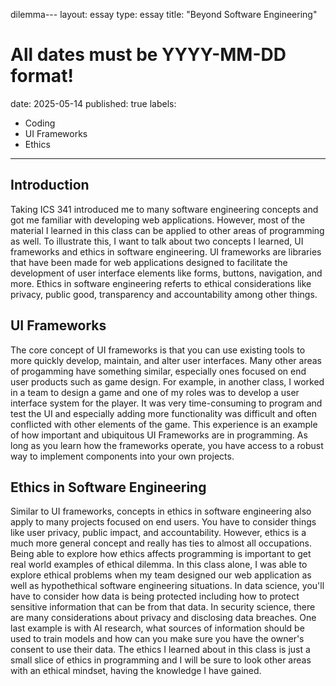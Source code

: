 dilemma---
layout: essay
type: essay
title: "Beyond Software Engineering"
# All dates must be YYYY-MM-DD format!
date: 2025-05-14
published: true
labels:
  - Coding
  - UI Frameworks
  - Ethics
---

## Introduction

Taking ICS 341 introduced me to many software engineering concepts and got me familiar with developing web applications. However, most of the material I learned in this class can be applied to other areas of programming as well. To illustrate this, I want to talk about two concepts I learned, UI frameworks and ethics in software engineering. UI frameworks are libraries that have been made for web applications designed to facilitate the development of user interface elements like forms, buttons, navigation, and more. Ethics in software engineering referts to ethical considerations like privacy, public good, transparency and accountability among other things.

## UI Frameworks

The core concept of UI frameworks is that you can use existing tools to more quickly develop, maintain, and alter user interfaces. Many other areas of progamming have something similar, especially ones focused on end user products such as game design. For example, in another class, I worked in a team to design a game and one of my roles was to develop a user interface system for the player. It was very time-consuming to program and test the UI and especially adding more functionality was difficult and often conflicted with other elements of the game. This experience is an example of how important and ubiquitous UI Frameworks are in programming. As long as you learn how the frameworks operate, you have access to a robust way to implement components into your own projects.

## Ethics in Software Engineering

Similar to UI frameworks, concepts in ethics in software engineering also apply to many projects focused on end users. You have to consider things like user privacy, public impact, and accountability. However, ethics is a much more general concept and really has ties to almost all occupations. Being able to explore how ethics affects programming is important to get real world examples of ethical dilemma. In this class alone, I was able to explore ethical problems when my team designed our web application as well as hypothethical software engineering situations. In data science, you'll have to consider how data is being protected including how to protect sensitive information that can be from that data. In security science, there are many considerations about privacy and disclosing data breaches. One last example is with AI research, what sources of information should be used to train models and how can you make sure you have the owner's consent to use their data. The ethics I learned about in this class is just a small slice of ethics in programming and I will be sure to look other areas with an ethical mindset, having the knowledge I have gained.
